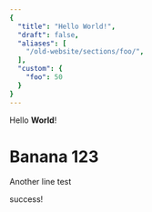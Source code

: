 ```yaml
---
{
  "title": "Hello World!",
  "draft": false,
  "aliases": [
    "/old-website/sections/foo/",
  ],
  "custom": {
    "foo": 50
  }
}  
--- 
```

Hello **World**!

# Banana 123

Another line test

success!
